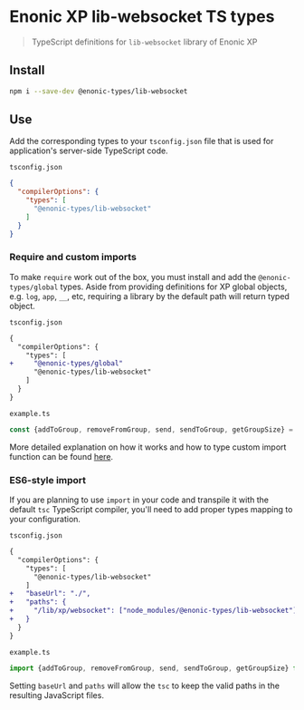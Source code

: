 # Enonic XP lib-websocket TS types

> TypeScript definitions for `lib-websocket` library of Enonic XP

## Install

```bash
npm i --save-dev @enonic-types/lib-websocket
```

## Use

Add the corresponding types to your `tsconfig.json` file that is used for application's server-side TypeScript code.

`tsconfig.json`

```json
{
  "compilerOptions": {
    "types": [
      "@enonic-types/lib-websocket"
    ]
  }
}
```

### Require and custom imports

To make `require` work out of the box, you must install and add the `@enonic-types/global` types. Aside from providing definitions for XP
global objects, e.g. `log`, `app`, `__`, etc, requiring a library by the default path will return typed object.

`tsconfig.json`

```diff
{
  "compilerOptions": {
    "types": [
+     "@enonic-types/global"
      "@enonic-types/lib-websocket"
    ]
  }
}
```

`example.ts`

```ts
const {addToGroup, removeFromGroup, send, sendToGroup, getGroupSize} = require('/lib/xp/websocket');
```

More detailed explanation on how it works and how to type custom import function can be
found [here](https://developer.enonic.com/docs/xp/stable/api).

### ES6-style import

If you are planning to use `import` in your code and transpile it with the default `tsc` TypeScript compiler, you'll need to add proper
types mapping to your configuration.

`tsconfig.json`

```diff
{
  "compilerOptions": {
    "types": [
      "@enonic-types/lib-websocket"
    ]
+   "baseUrl": "./",
+   "paths": {
+     "/lib/xp/websocket": ["node_modules/@enonic-types/lib-websocket"],
+   }
  }
}
```

`example.ts`

```ts
import {addToGroup, removeFromGroup, send, sendToGroup, getGroupSize} from '/lib/xp/websocket';
```

Setting `baseUrl` and `paths` will allow the `tsc` to keep the valid paths in the resulting JavaScript files.
